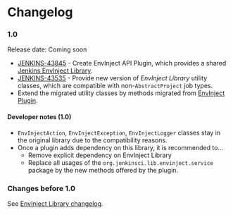 Changelog
===

### 1.0

Release date: Coming soon

* [JENKINS-43845](https://issues.jenkins-ci.org/browse/JENKINS-43845) -
Create EnvInject API Plugin, which provides a shared [Jenkins EnvInject Library](https://github.com/jenkinsci/envinject-lib).
* [JENKINS-43535](https://issues.jenkins-ci.org/browse/JENKINS-43535) - 
Provide new version of _EnvInject Library_ utility classes, which are compatible with non-`AbstractProject` job types.
* Extend the migrated utility classes by methods migrated from [EnvInject Plugin](https://github.com/jenkinsci/envinject-plugin/).

#### Developer notes (1.0)

* `EnvInjectAction`, `EnvInjectException`, `EnvInjectLogger` classes stay in the original library due to the compatibility reasons.
* Once a plugin adds dependency on this library, it is recommended to...
  * Remove explicit dependency on EnvInject Library
  * Replace all usages of the 
`org.jenkinsci.lib.envinject.service` package by the new methods offered by the plugin. 

### Changes before 1.0

See [EnvInject Library changelog](https://github.com/jenkinsci/envinject-lib/blob/master/CHANGELOG.md).